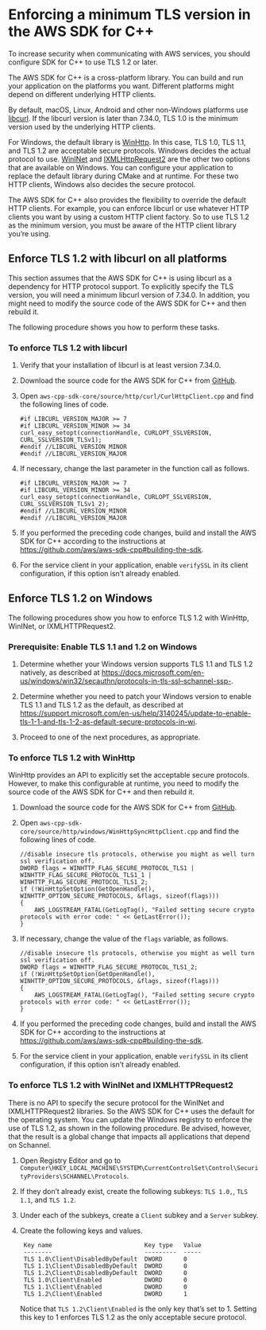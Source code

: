 # Enforcing a minimum TLS version in the AWS SDK for C\+\+<a name="enforcing-tls"></a>

To increase security when communicating with AWS services, you should configure SDK for C\+\+ to use TLS 1\.2 or later\.

The AWS SDK for C\+\+ is a cross\-platform library\. You can build and run your application on the platforms you want\. Different platforms might depend on different underlying HTTP clients\.

By default, macOS, Linux, Android and other non\-Windows platforms use [libcurl](https://curl.haxx.se/libcurl/)\. If the libcurl version is later than 7\.34\.0, TLS 1\.0 is the minimum version used by the underlying HTTP clients\.

For Windows, the default library is [WinHttp](https://docs.microsoft.com/en-us/windows/win32/winhttp)\. In this case, TLS 1\.0, TLS 1\.1, and TLS 1\.2 are acceptable secure protocols\. Windows decides the actual protocol to use\. [WinINet](https://docs.microsoft.com/en-us/windows/win32/wininet) and [IXMLHttpRequest2](https://docs.microsoft.com/en-us/windows/win32/api/_ixhr2) are the other two options that are available on Windows\. You can configure your application to replace the default library during CMake and at runtime\. For these two HTTP clients, Windows also decides the secure protocol\.

The AWS SDK for C\+\+ also provides the flexibility to override the default HTTP clients\. For example, you can enforce libcurl or use whatever HTTP clients you want by using a custom HTTP client factory\. So to use TLS 1\.2 as the minimum version, you must be aware of the HTTP client library you’re using\.

## Enforce TLS 1\.2 with libcurl on all platforms<a name="enforce-tls-1-2-with-libcurl-on-all-platforms"></a>

This section assumes that the AWS SDK for C\+\+ is using libcurl as a dependency for HTTP protocol support\. To explicitly specify the TLS version, you will need a minimum libcurl version of 7\.34\.0\. In addition, you might need to modify the source code of the AWS SDK for C\+\+ and then rebuild it\.

The following procedure shows you how to perform these tasks\.

### To enforce TLS 1\.2 with libcurl<a name="to-enforce-tls-1-2-with-libcurl"></a>

1. Verify that your installation of libcurl is at least version 7\.34\.0\.

1. Download the source code for the AWS SDK for C\+\+ from [GitHub](http://github.com/aws/aws-sdk-cpp)\.

1. Open `aws-cpp-sdk-core/source/http/curl/CurlHttpClient.cpp` and find the following lines of code\.

   ```
   #if LIBCURL_VERSION_MAJOR >= 7
   #if LIBCURL_VERSION_MINOR >= 34
   curl_easy_setopt(connectionHandle, CURLOPT_SSLVERSION, CURL_SSLVERSION_TLSv1);
   #endif //LIBCURL_VERSION_MINOR
   #endif //LIBCURL_VERSION_MAJOR
   ```

1. If necessary, change the last parameter in the function call as follows\.

   ```
   #if LIBCURL_VERSION_MAJOR >= 7
   #if LIBCURL_VERSION_MINOR >= 34
   curl_easy_setopt(connectionHandle, CURLOPT_SSLVERSION, CURL_SSLVERSION_TLSv1_2);
   #endif //LIBCURL_VERSION_MINOR
   #endif //LIBCURL_VERSION_MAJOR
   ```

1. If you performed the preceding code changes, build and install the AWS SDK for C\+\+ according to the instructions at [https://github\.com/aws/aws\-sdk\-cpp\#building\-the\-sdk](https://github.com/aws/aws-sdk-cpp#building-the-sdk)\.

1. For the service client in your application, enable `verifySSL` in its client configuration, if this option isn’t already enabled\.

## Enforce TLS 1\.2 on Windows<a name="enforce-tls-1-2-on-windows"></a>

The following procedures show you how to enforce TLS 1\.2 with WinHttp, WinINet, or IXMLHTTPRequest2\.

### Prerequisite: Enable TLS 1\.1 and 1\.2 on Windows<a name="prerequisite-enable-tls-1-1-and-1-2-on-windows"></a>

1. Determine whether your Windows version supports TLS 1\.1 and TLS 1\.2 natively, as described at [https://docs\.microsoft\.com/en\-us/windows/win32/secauthn/protocols\-in\-tls\-ssl–schannel\-ssp\-](https://docs.microsoft.com/en-us/windows/win32/secauthn/protocols-in-tls-ssl--schannel-ssp-)\.

1. Determine whether you need to patch your Windows version to enable TLS 1\.1 and TLS 1\.2 as the default, as described at [https://support\.microsoft\.com/en\-us/help/3140245/update\-to\-enable\-tls\-1\-1\-and\-tls\-1\-2\-as\-default\-secure\-protocols\-in\-wi](https://support.microsoft.com/en-us/help/3140245/update-to-enable-tls-1-1-and-tls-1-2-as-default-secure-protocols-in-wi)\.

1. Proceed to one of the next procedures, as appropriate\.

### To enforce TLS 1\.2 with WinHttp<a name="to-enforce-tls-1-2-with-winhttp"></a>

WinHttp provides an API to explicitly set the acceptable secure protocols\. However, to make this configurable at runtime, you need to modify the source code of the AWS SDK for C\+\+ and then rebuild it\.

1. Download the source code for the AWS SDK for C\+\+ from [GitHub](http://github.com/aws/aws-sdk-cpp)\.

1. Open `aws-cpp-sdk-core/source/http/windows/WinHttpSyncHttpClient.cpp` and find the following lines of code\.

   ```
   //disable insecure tls protocols, otherwise you might as well turn ssl verification off.
   DWORD flags = WINHTTP_FLAG_SECURE_PROTOCOL_TLS1 | WINHTTP_FLAG_SECURE_PROTOCOL_TLS1_1 | WINHTTP_FLAG_SECURE_PROTOCOL_TLS1_2;
   if (!WinHttpSetOption(GetOpenHandle(), WINHTTP_OPTION_SECURE_PROTOCOLS, &flags, sizeof(flags)))
   {
       AWS_LOGSTREAM_FATAL(GetLogTag(), "Failed setting secure crypto protocols with error code: " << GetLastError());
   }
   ```

1. If necessary, change the value of the `flags` variable, as follows\.

   ```
   //disable insecure tls protocols, otherwise you might as well turn ssl verification off.
   DWORD flags = WINHTTP_FLAG_SECURE_PROTOCOL_TLS1_2;
   if (!WinHttpSetOption(GetOpenHandle(), WINHTTP_OPTION_SECURE_PROTOCOLS, &flags, sizeof(flags)))
   {
       AWS_LOGSTREAM_FATAL(GetLogTag(), "Failed setting secure crypto protocols with error code: " << GetLastError());
   }
   ```

1. If you performed the preceding code changes, build and install the AWS SDK for C\+\+ according to the instructions at [https://github\.com/aws/aws\-sdk\-cpp\#building\-the\-sdk](https://github.com/aws/aws-sdk-cpp#building-the-sdk)\.

1. For the service client in your application, enable `verifySSL` in its client configuration, if this option isn’t already enabled\.

### To enforce TLS 1\.2 with WinINet and IXMLHTTPRequest2<a name="to-enforce-tls-1-2-with-wininet-and-ixmlhttprequest2"></a>

There is no API to specify the secure protocol for the WinINet and IXMLHTTPRequest2 libraries\. So the AWS SDK for C\+\+ uses the default for the operating system\. You can update the Windows registry to enforce the use of TLS 1\.2, as shown in the following procedure\. Be advised, however, that the result is a global change that impacts all applications that depend on Schannel\.

1. Open Registry Editor and go to `Computer\HKEY_LOCAL_MACHINE\SYSTEM\CurrentControlSet\Control\SecurityProviders\SCHANNEL\Protocols`\.

1. If they don’t already exist, create the following subkeys: `TLS 1.0,`, `TLS 1.1`, and `TLS 1.2`\.

1. Under each of the subkeys, create a `Client` subkey and a `Server` subkey\.

1. Create the following keys and values\.

   ```
    Key name                          Key type   Value
    --------                          ---------  -----
    TLS 1.0\Client\DisabledByDefault  DWORD      0
    TLS 1.1\Client\DisabledByDefault  DWORD      0
    TLS 1.2\Client\DisabledByDefault  DWORD      0
    TLS 1.0\Client\Enabled            DWORD      0
    TLS 1.1\Client\Enabled            DWORD      0
    TLS 1.2\Client\Enabled            DWORD      1
   ```

   Notice that `TLS 1.2\Client\Enabled` is the only key that’s set to 1\. Setting this key to 1 enforces TLS 1\.2 as the only acceptable secure protocol\.